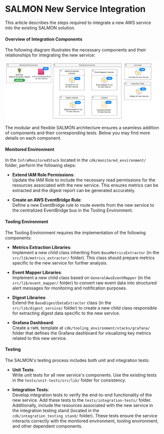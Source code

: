 # SALMON New Service Integration

This article describes the steps required to integrate a new AWS service into the existing SALMON solution. 

#### Overview of Integration Components

The following diagram illustrates the necessary components and their relationships for integrating the new service: 

![Overview](/docs/images/new-service.png "Overview")

The modular and flexible SALMON architecture ensures a seamless addition of components and their corresponding tests. Below you may find more details on each component.

#### Monitored Environment

In the `InfraMonitoredStack` located in the `cdk/monitored_environment/` folder, perform the following steps:

- **Extend IAM Role Permissions**: \
    Update the IAM Role to include the necessary read permissions for the resources associated with the new service. This ensures metrics can be extracted and the digest report can be generated accurately. 

- **Create an AWS EventBridge Rule**: \
    Define a new EventBridge rule to route events from the new service to the centralized EventBridge bus in the Tooling Environment.

#### Tooling Environment

The Tooling Environment requires the implementation of the following components:

- **Metrics Extraction Libraries**: \
    Implement a new child class inheriting from `BaseMetricsExtractor` (in the `src/lib/metrics_extractor/` folder). This class should prepare metrics specific to the new service for further analysis.

- **Event Mapper Libraries**: \
    Implement a new child class based on `GeneralAwsEventMapper` (in the `src/lib/event_mapper/` folder) to convert raw event data into structured alert messages for monitoring and notification purposes.

- **Digest Libraries**: \
    Extend the `BaseDigestDataExtractor` class (in the `src/lib/digest_service/` folder) to create a new child class responsible for extracting digest data specific to the new service.

- **Grafana Dashboard**: \
    Create a `YAML` template at `cdk/tooling_environment/stacks/grafana/` folder that defines the Grafana dashboard for visualizing key metrics related to this new service.

#### Testing
The SALMON's testing process includes both unit and integration tests:

- **Unit Tests**: \
    Write unit tests for all new service's components. Use the existing tests in the `tests/unit-tests/src/lib/` folder for consistency.

- **Integration Tests**: \
    Develop integration tests to verify the end-to-end functionality of the new service. Add these tests to the `tests/integration-tests/` folder. Additionally, include the resources associated with the new service in the integration testing stand (located in the `cdk/integration_testing_stand/` folder). These tests ensure the service interacts correctly with the monitored environment, tooling environment, and other dependent components.
